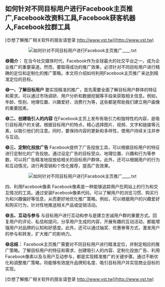 ## **如何针对不同目标用户进行Facebook主页推广,Facebook改资料工具,Facebook获客机器人,Facebook拉群工具**

[😍想了解推广相关软件的朋友请登录 http://www.vst.tw](http://www.vst.tw)

 <center><img src="https://vst.tw/MP4/tuiguang/png/3.png" alt="如何针对不同目标用户进行Facebook主页推广____.txt"></center>

**😄简介：**
在当今社交媒体时代，Facebook作为全球最大的社交平台之一，成为企业推广的重要渠道。然而，要取得成功的推广效果，必须针对不同目标用户进行精确的定位和定制化的推广策略。本文将介绍如何利用Facebook主页推广来达到精准定位的目标。

**😄一、了解目标用户**
要实现精准的推广，首先需要全面了解目标用户群体的特征和需求。可以通过市场调研、用户分析和数据挖掘等手段来获取相关信息。例如，年龄、性别、地理位置、兴趣爱好、消费行为等，这些都是帮助我们建立用户画像的重要因素。

**😄二、创建吸引人的内容**
在Facebook主页上发布有吸引力和独特性的内容，是吸引目标用户的关键。根据目标用户的特点，精心选择图片、视频、文字和链接等元素，以吸引他们的注意。同时，要保持内容的更新和多样性，使用户持续关注并参与互动。

**😄三、定制化投放广告**
Facebook提供了广告投放工具，可以根据目标用户的特征进行定制化的广告投放。通过设定广告的目标受众、地理位置、兴趣和行为等参数，可以将广告精准地投放给相关的目标用户群体。此外，还可以根据用户的行为和互动情况，进行再营销和个性化推荐，提高广告效果。

 <center><img src="https://vst.tw/MP4/tuiguang/png/7.png" alt="如何针对不同目标用户进行Facebook主页推广____.txt"></center>

四、利用Facebook像素
Facebook像素是一种能够追踪用户在网站上的行为和交互情况的工具。通过安装Facebook像素代码，可以了解用户的浏览习惯、购买行为和兴趣偏好等信息，从而更好地优化推广策略。例如，可以根据用户的兴趣爱好和购买行为，针对性地推送相关产品或促销活动。

**😄五、互动与参与**
与目标用户进行互动和参与是建立忠诚用户群的重要方式。回复用户的评论、私信和提问，分享用户生成的内容，开展有趣的互动活动，都能增强用户对品牌的认知和好感度。此外，还可以通过抽奖、优惠券等方式，激发用户的参与和转发，扩大推广的影响力。

**😄总结：**
Facebook主页推广需要对不同目标用户进行精准定位，并制定相应的推广策略。了解目标用户的特征和需求、创建吸引人的内容、定制化投放广告、利用Facebook像素以及与用户互动参与，都是实现精准推广的关键步骤。通过不断优化和调整推广策略，将能够有效提升品牌知名度、吸引目标用户并实现商业目标的实现。

[😍想了解推广相关软件的朋友请登录 http://www.vst.tw](http://www.vst.tw)



